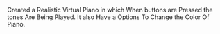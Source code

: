 Created a Realistic Virtual Piano in which When buttons are Pressed the tones Are Being Played. 
It also Have a Options To Change the Color Of Piano.

